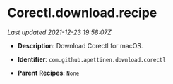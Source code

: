 # Corectl.download.recipe

_Last updated 2021-12-23 19:58:07Z_

- **Description**: Download Corectl for macOS. 

- **Identifier**: `com.github.apettinen.download.corectl`

- **Parent Recipes**: `None`